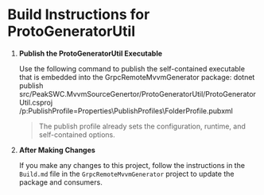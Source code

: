 ﻿# Build Instructions for ProtoGeneratorUtil

1. **Publish the ProtoGeneratorUtil Executable**

   Use the following command to publish the self-contained executable that is embedded into the GrpcRemoteMvvmGenerator package:
dotnet publish src/PeakSWC.MvvmSourceGenertor/ProtoGeneratorUtil/ProtoGeneratorUtil.csproj /p:PublishProfile=Properties\PublishProfiles\FolderProfile.pubxml
   > The publish profile already sets the configuration, runtime, and self-contained options.

2. **After Making Changes**

   If you make any changes to this project, follow the instructions in the `Build.md` file in the `GrpcRemoteMvvmGenerator` project to update the package and consumers.


